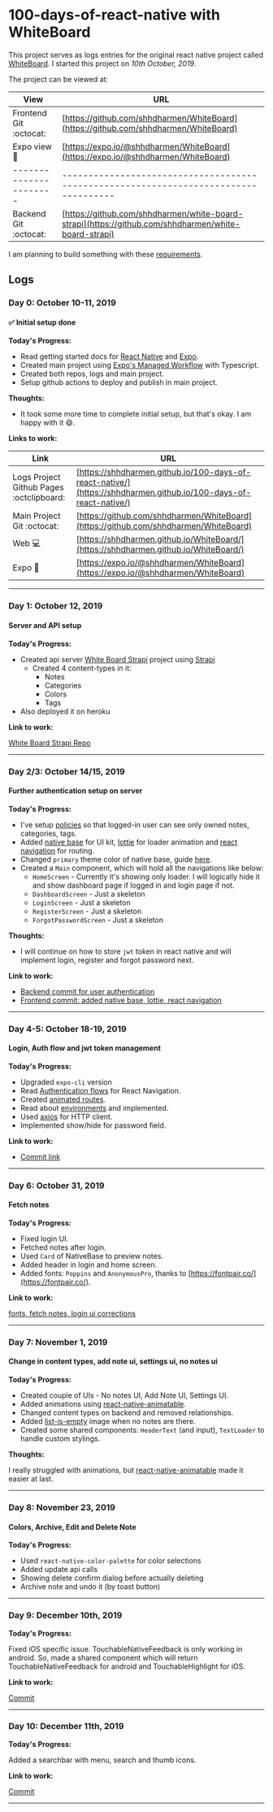 # 100-days-of-react-native with WhiteBoard

This project serves as logs entries for the original react native project called [WhiteBoard](https://github.com/shhdharmen/WhiteBoard). I started this project on _10th October, 2019_.

The project can be viewed at:

| View                   | URL                                                                                                  |
| ---------------------- | ---------------------------------------------------------------------------------------------------- |
| Frontend Git :octocat: | [https://github.com/shhdharmen/WhiteBoard](https://github.com/shhdharmen/WhiteBoard)                 |
| Expo view :iphone:     | [https://expo.io/@shhdharmen/WhiteBoard](https://expo.io/@shhdharmen/WhiteBoard)                     |
| ---------------------- | ------------------------------------------------------------------------------------                 |
| Backend Git :octocat:  | [https://github.com/shhdharmen/white-board-strapi](https://github.com/shhdharmen/white-board-strapi) |

I am planning to build something with these [requirements](REQUIREMENTS.md).

## Logs

<!--

### Day 0: February 30, 2016 (Example 1)

#### (delete me or comment me out)

**Today's Progress:**

Fixed CSS, worked on canvas functionality for the app.

**Thoughts:**

I really struggled with CSS, but, overall, I feel like I am slowly getting better at it. Canvas is still new for me, but I managed to figure out some basic functionality.

**Link to work:**

[Calculator App](http://www.example.com)

---

-->

### Day 0: October 10-11, 2019

#### :white_check_mark: Initial setup done

**Today's Progress:**

- Read getting started docs for [React Native](https://facebook.github.io/react-native/docs/getting-started) and [Expo](https://docs.expo.io/versions/latest/).
- Created main project using [Expo's Managed Workflow](https://docs.expo.io/versions/v35.0.0/workflow/exploring-managed-workflow/) with Typescript.
- Created both repos, logs and main project.
- Setup github actions to deploy and publish in main project.

**Thoughts:**

- It took some more time to complete initial setup, but that's okay. I am happy with it :smile:.

**Links to work:**

| Link                                     | URL                                                                                                              |
| ---------------------------------------- | ---------------------------------------------------------------------------------------------------------------- |
| Logs Project Github Pages :octclipboard: | [https://shhdharmen.github.io/100-days-of-react-native/](https://shhdharmen.github.io/100-days-of-react-native/) |
| Main Project Git :octocat:               | [https://github.com/shhdharmen/WhiteBoard](https://github.com/shhdharmen/WhiteBoard)                             |
| Web :computer:                           | [https://shhdharmen.github.io/WhiteBoard/](https://shhdharmen.github.io/WhiteBoard/)                             |
| Expo :iphone:                            | [https://expo.io/@shhdharmen/WhiteBoard](https://expo.io/@shhdharmen/WhiteBoard)                                 |

---

### Day 1: October 12, 2019

#### Server and API setup

**Today's Progress:**

- Created api server [White Board Strapi](https://github.com/shhdharmen/white-board-strapi) project using [Strapi](strapi.io)
  - Created 4 content-types in it:
    - Notes
    - Categories
    - Colors
    - Tags
- Also deployed it on heroku

**Link to work:**

[White Board Strapi Repo](https://github.com/shhdharmen/white-board-strapi)

---

### Day 2/3: October 14/15, 2019

#### Further authentication setup on server

**Today's Progress:**

- I've setup [policies](https://strapi.io/documentation/3.0.0-beta.x/concepts/policies.html#concept) so that logged-in user can see only owned notes, categories, tags.
- Added [native base](https://nativebase.io/) for UI kit, [lottie](https://airbnb.io/lottie/#/) for loader animation and [react navigation](https://reactnavigation.org/en/) for routing.
- Changed `primary` theme color of native base, guide [here](https://docs.nativebase.io/Customize.html#theaming-nb-headref).
- Created a `Main` component, which will hold all the navigations like below:
  - `HomeScreen` - Currently it's showing only loader. I will logically hide it and show dashboard page if logged in and login page if not.
  - `DashboardScreen` - Just a skeleton
  - `LoginScreen` - Just a skeleton
  - `RegisterScreen` - Just a skeleton
  - `ForgotPasswordScreen` - Just a skeleton

**Thoughts:**

- I will continue on how to store `jwt` token in react native and will implement login, register and forgot password next.

**Link to work:**

- [Backend commit for user authentication](https://github.com/shhdharmen/white-board-strapi/commit/63868495d0917dff9117e9d6e03ac7bc1e62a48b)
- [Frontend commit: added native base, lottie, react navigation](https://github.com/shhdharmen/WhiteBoard/commit/0c9a5aa589f1c1e163d1cf5af414b2f16fd4159a)

---

### Day 4-5: October 18-19, 2019

#### Login, Auth flow and jwt token management

**Today's Progress:**

- Upgraded `expo-cli` version
- Read [Authentication flows](https://reactnavigation.org/docs/en/auth-flow.html) for React Navigation.
- Created [animated routes](https://reactnavigation.org/docs/en/animated-switch-navigator.html).
- Read about [environments](https://github.com/luggit/react-native-config/issues/249#issuecomment-386090809) and implemented.
- Used [axios](https://github.com/axios/axios) for HTTP client.
- Implemented show/hide for password field.

**Link to work:**

- [Commit link](https://github.com/shhdharmen/WhiteBoard/commit/af7217c7e67f1bb412b7ebf0382f8ea2a9de5390)

---

### Day 6: October 31, 2019

#### Fetch notes

**Today's Progress:**

- Fixed login UI.
- Fetched notes after login.
- Used `Card` of NativeBase to preview notes.
- Added header in login and home screen.
- Added fonts: `Poppins` and `AnonymousPro`, thanks to [https://fontpair.co/](https://fontpair.co/).

**Link to work:**

[fonts, fetch notes, login ui corrections](https://github.com/shhdharmen/WhiteBoard/commit/e86de5b25995953f161f670585eca0758866f251)

---

### Day 7: November 1, 2019

#### Change in content types, add note ui, settings ui, no notes ui

**Today's Progress:**

- Created couple of UIs - No notes UI, Add Note UI, Settings UI.
- Added animations using [react-native-animatable](https://www.npmjs.com/package/react-native-animatable).
- Changed content types on backend and removed relationships.
- Added [list-is-empty](https://icons8.com/ouch/illustration/mirage-list-is-empty) image when no notes are there.
- Created some shared components: `HeaderText` (and input), `TextLoader` to handle custom stylings.

**Thoughts:**

I really struggled with animations, but [react-native-animatable](https://www.npmjs.com/package/react-native-animatable) made it easier at last.

---

### Day 8: November 23, 2019

#### Colors, Archive, Edit and Delete Note

**Today's Progress:**

- Used `react-native-color-palette` for color selections
- Added update api calls
- Showing delete confirm dialog before actually deleting
- Archive note and undo it (by toast button)

---

### Day 9: December 10th, 2019

**Today's Progress:**

Fixed iOS specific issue. TouchableNativeFeedback is only working in android. So, made a shared component which will return TouchableNativeFeedback for android and TouchableHighlight for iOS.

**Link to work:**

[Commit](https://github.com/shhdharmen/WhiteBoard/commit/a3dda4eb463d7743018af51223073f33bead63a4)

---

### Day 10: December 11th, 2019

**Today's Progress:**

Added a searchbar with menu, search and thumb icons.

**Link to work:**

[Commit](https://github.com/shhdharmen/WhiteBoard/commit/8b8f06f5327a0b349bb5215ffbc79f006bc1db50)

---